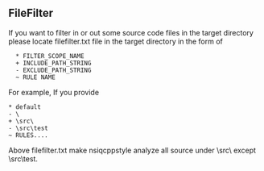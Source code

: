 ## FileFilter ##

If you want to filter in or out some source code files in the target directory please locate filefilter.txt file in the target directory in the form of

```
  * FILTER_SCOPE_NAME
  + INCLUDE_PATH_STRING
  - EXCLUDE_PATH_STRING
  ~ RULE NAME
```


For example, If you provide

```
* default
- \
+ \src\
- \src\test
~ RULES....
```

Above filefilter.txt make nsiqcppstyle analyze all source under \src\ except \src\test\.